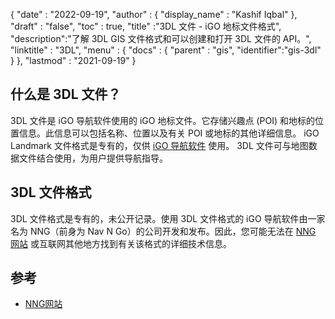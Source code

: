 {
  "date" : "2022-09-19",
  "author" : {
    "display_name" : "Kashif Iqbal"
},
  "draft" : "false",
  "toc" : true,
  "title" :"3DL 文件 - iGO 地标文件格式",
  "description":"了解 3DL GIS 文件格式和可以创建和打开 3DL 文件的 API。",
  "linktitle" : "3DL",
  "menu" : {
    "docs" : {
      "parent" : "gis",
      "identifier":"gis-3dl"
}
},
  "lastmod" : "2021-09-19"
}

## 什么是 3DL 文件？

3DL 文件是 iGO 导航软件使用的 iGO 地标文件。它存储兴趣点 (POI) 和地标的位置信息。此信息可以包括名称、位置以及有关 POI 或地标的其他详细信息。 iGO Landmark 文件格式是专有的，仅供 [iGO 导航软件](https://en.wikipedia.org/wiki/IGO_(software)) 使用。 3DL 文件可与地图数据文件结合使用，为用户提供导航指导。

## 3DL 文件格式

3DL 文件格式是专有的，未公开记录。使用 3DL 文件格式的 iGO 导航软件由一家名为 NNG（前身为 Nav N Go）的公司开发和发布。因此，您可能无法在 [NNG 网站](https://www.nng.com/) 或互联网其他地方找到有关该格式的详细技术信息。

## 参考

* [NNG网站](https://www.nng.com/)

